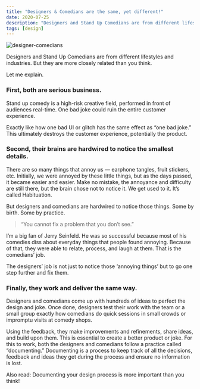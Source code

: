 ```yaml
---
title: "Designers & Comedians are the same, yet different!"
date: 2020-07-25
description: "Designers and Stand Up Comedians are from different lifestyles and industries. But they are more closely related than you think."
tags: [design]
---
```


![designer-comedians](/designer-comedians.png)

Designers and Stand Up Comedians are from different lifestyles and industries. But they are more closely related than you think.

Let me explain.

### First, both are serious business.

Stand up comedy is a high-risk creative field, performed in front of audiences real-time. One bad joke could ruin the entire customer experience.

Exactly like how one bad UI or glitch has the same effect as “one bad joke.” This ultimately destroys the customer experience, potentially the product.

### Second, their brains are hardwired to notice the smallest details.

There are so many things that annoy us — earphone tangles, fruit stickers, etc. Initially, we were annoyed by these little things, but as the days passed, it became easier and easier. Make no mistake, the annoyance and difficulty are still there, but the brain chose not to notice it. We get used to it. It’s called Habituation.

But designers and comedians are hardwired to notice those things. Some by birth. Some by practice.

> “You cannot fix a problem that you don’t see.”

I’m a big fan of Jerry Seinfeld. He was so successful because most of his comedies diss about everyday things that people found annoying. Because of that, they were able to relate, process, and laugh at them. That is the comedians’ job.

The designers’ job is not just to notice those ‘annoying things’ but to go one step further and fix them.

### Finally, they work and deliver the same way.

Designers and comedians come up with hundreds of ideas to perfect the design and joke. Once done, designers test their work with the team or a small group exactly how comedians do quick sessions in small crowds or impromptu visits at comedy shops.

Using the feedback, they make improvements and refinements, share ideas, and build upon them. This is essential to create a better product or joke. For this to work, both the designers and comedians follow a practice called “documenting.” Documenting is a process to keep track of all the decisions, feedback and ideas they get during the process and ensure no information is lost.

Also read: Documenting your design process is more important than you think!